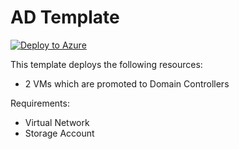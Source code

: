# AD Template
[![Deploy to Azure](http://azuredeploy.net/deploybutton.png)](https://portal.azure.com/#create/Microsoft.Template/uri/https%3A%2F%2Fraw.githubusercontent.com%2Fjefutte%2Fcloudpuzzles%2Fmaster%2FAzure%2FLinkedTemplates%2Fazuredeploy.json) 

This template deploys the following resources:
+	2 VMs which are promoted to Domain Controllers

Requirements:
+   Virtual Network
+   Storage Account

